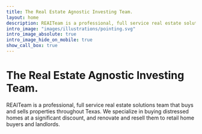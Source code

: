 ```yaml
---
title: The Real Estate Agnostic Investing Team.
layout: home
description: REAITeam is a professional, full service real estate solutions team that buys and sells properties throughout Texas. We specialize in buying distressed homes at a significant discount, and renovate and resell them to retail home buyers and landlords.
intro_image: "images/illustrations/pointing.svg"
intro_image_absolute: true
intro_image_hide_on_mobile: true
show_call_box: true
---
```


# The Real Estate Agnostic Investing Team.

REAITeam is a professional, full service real estate solutions team that buys and sells properties throughout Texas. We specialize in buying distressed homes at a significant discount, and renovate and resell them to retail home buyers and landlords.
